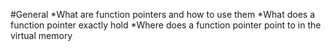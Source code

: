 #General
*What are function pointers and how to use them
*What does a function pointer exactly hold
*Where does a function pointer point to in the virtual memory
